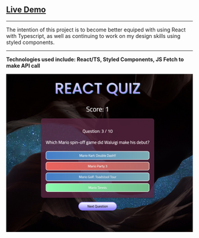 ## [Live Demo](https://google.com)

---

The intention of this project is to become better equiped with using React with Typescript, as well as continuing to work on my design skills using styled components.

---

**Technologies used include: React/TS, Styled Components, JS Fetch to make API call**

![](./src/images/screenshot.png)
